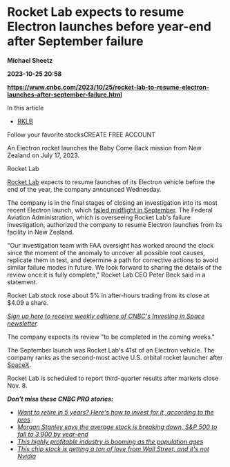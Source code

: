 # Rocket Lab expects to resume Electron launches before year-end after September failure
**Michael Sheetz**

**2023-10-25 20:58**

**https://www.cnbc.com/2023/10/25/rocket-lab-to-resume-electron-launches-after-september-failure.html**

In this article

*   [RKLB](https://www.cnbc.com/quotes/RKLB)

Follow your favorite stocksCREATE FREE ACCOUNT

An Electron rocket launches the Baby Come Back mission from New Zealand on July 17, 2023.

Rocket Lab

[Rocket Lab](https://www.cnbc.com/quotes/RKLB/) expects to resume launches of its Electron vehicle before the end of the year, the company announced Wednesday.

The company is in the final stages of closing an investigation into its most recent Electron launch, which [failed midflight in September](https://www.cnbc.com/2023/09/19/rocket-lab-stock-drops-after-first-electron-launch-failure-in-years.html). The Federal Aviation Administration, which is overseeing Rocket Lab's failure investigation, authorized the company to resume Electron launches from its facility in New Zealand.

"Our investigation team with FAA oversight has worked around the clock since the moment of the anomaly to uncover all possible root causes, replicate them in test, and determine a path for corrective actions to avoid similar failure modes in future. We look forward to sharing the details of the review once it is fully complete," Rocket Lab CEO Peter Beck said in a statement.

Rocket Lab stock rose about 5% in after-hours trading from its close at $4.09 a share.

[_Sign up here to receive weekly editions of CNBC's Investing in Space newsletter_](https://www.cnbc.com/spacenewsletter/)_._

The company expects its review "to be completed in the coming weeks."

The September launch was Rocket Lab's 41st of an Electron vehicle. The company ranks as the second-most active U.S. orbital rocket launcher after [SpaceX](https://www.cnbc.com/elon-musk/).

Rocket Lab is scheduled to report third-quarter results after markets close Nov. 8.  
  
_**Don't miss these CNBC PRO stories:**_

*   [_Want to retire in 5 years? Here's how to invest for it, according to the pros_](https://www.cnbc.com/2023/10/16/want-to-retire-in-5-years-heres-how-to-invest-for-it-according-to-the-pros.html)
*   [_Morgan Stanley says the average stock is breaking down, S&P 500 to fall to 3,900 by year-end_](https://www.cnbc.com/2023/10/16/morgan-stanley-says-the-average-stock-is-breaking-down-sp-500-to-fall-to-3900-by-year-end-.html)
*   [_This highly profitable industry is booming as the population ages_](https://www.cnbc.com/2023/10/15/this-highly-profitable-industry-is-booming-as-the-population-ages.html)
*   [_This chip stock is getting a ton of love from Wall Street, and it's not Nvidia_](https://www.cnbc.com/2023/10/20/the-chip-stock-is-getting-a-ton-of-love-from-wall-street-and-its-not-nvidia.html)